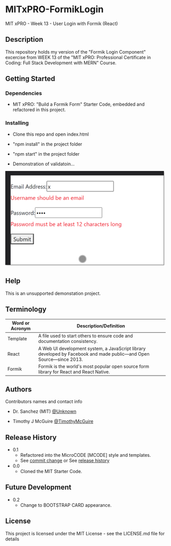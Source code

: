 # MITxPRO-FormikLogin

MIT xPRO - Week 13 - User Login with Formik (React)


## Description

This repository holds my version of the "Formik Login Component" excercise from WEEK 13 of the "MIT xPRO: Professional Certificate in Coding: Full Stack Development with MERN" Course.


## Getting Started


### Dependencies

* MIT xPRO: "Build a Formik Form" Starter Code, embedded and refactored in this project.


### Installing

* Clone this repo and open index.html
* "npm install" in the project folder
* "npm start" in the project folder

* Demonstration of validatoin...

<p align="left"><img src=".\app-example.png" width="512" title="Login Validation..."></p>

## Help

This is an unsupported demonstation project.



## Terminology

| Word or Acronym	| Description/Definition                                |
|-------------------|-------------------------------------------------------|
|  Template	        | A file used to start others to ensure code and documentation consistency.
|  React            | A Web UI development system, a JavaScript library developed by Facebook and made public—and Open Source—since 2013.
|  Formik           | Formik is the world's most popular open source form library for React and React Native.



## Authors

Contributors names and contact info

* Dr. Sanchez (MIT) [@Unknown](https://twitter.com/Unknown)

* Timothy J McGuire [@TimothyMcGuire](https://twitter.com/TimothyMcGuire)


## Release History

* 0.1
    * Refactored into the MicroCODE [MCODE] style and templates.
    * See [commit change]() or See [release history]()
* 0.0
    * Cloned the MIT Starter Code.

## Future Development

* 0.2
    * Change to BOOTSTRAP CARD appearance.


## License

This project is licensed under the MIT License - see the LICENSE.md file for details
